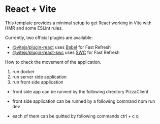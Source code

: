 # React + Vite

This template provides a minimal setup to get React working in Vite with HMR and some ESLint rules.

Currently, two official plugins are available:

- [@vitejs/plugin-react](https://github.com/vitejs/vite-plugin-react/blob/main/packages/plugin-react/README.md) uses [Babel](https://babeljs.io/) for Fast Refresh
- [@vitejs/plugin-react-swc](https://github.com/vitejs/vite-plugin-react-swc) uses [SWC](https://swc.rs/) for Fast Refresh

How to check the movement of the application.

1. run docker
2. run server side application
3. run front side application
- front side app can be runned by the following directory
    PizzaClient
- front side application can be runned by a following command
    npm run dev

- each of them can be quitted by following commands
    ctrl + c
    q

